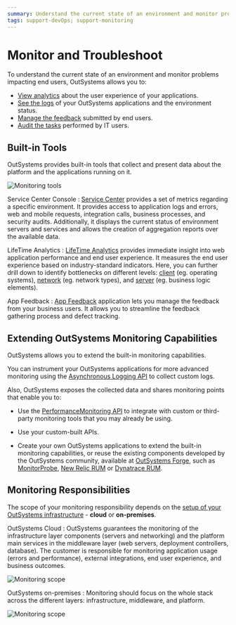 ```yaml
---
summary: Understand the current state of an environment and monitor problems impacting end users.
tags: support-devOps; support-monitoring
---
```


# Monitor and Troubleshoot

To understand the current state of an environment and monitor problems impacting end users, OutSystems allows you to:

* [View analytics](troubleshoot-the-performance-of-an-application.md) about the user experience of your applications.
* [See the logs](monitoring-an-environment.md) of your OutSystems applications and the environment status.
* [Manage the feedback](../app-feedback/intro.md) submitted by end users.
* [Audit the tasks](monitor-usage-with-audit-logs.md) performed by IT users.

## Built-in Tools

OutSystems provides built-in tools that collect and present data about the platform and the applications running on it.

 ![Monitoring tools](images/intro-built-in-tools-sc-lt.png?width=800)

Service Center Console
:   [Service Center](monitoring-an-environment.md) provides a set of metrics regarding a specific environment. It provides access to application logs and errors, web and mobile requests, integration calls, business processes, and security audits. Additionally, it displays the current status of environment servers and services and allows the creation of aggregation reports over the available data.

LifeTime Analytics
:   [LifeTime Analytics](troubleshoot-the-performance-of-an-application.md) provides immediate insight into web application performance and end user experience. It measures the end user experience based on industry-standard indicators. Here, you can further drill down to identify bottlenecks on different levels: [client](how-application-performance-is-measured.md#client-metrics) (eg. operating systems), [network](how-application-performance-is-measured.md#network-metrics) (eg. network types), and [server](how-application-performance-is-measured.md#server-metrics) (eg. business logic elements).

App Feedback
:   [App Feedback](../app-feedback/intro.md) application lets you manage the feedback from your business users. It allows you to streamline the feedback gathering process and defect tracking.

## Extending OutSystems Monitoring Capabilities

OutSystems allows you to extend the built-in monitoring capabilities.

You can instrument your OutSystems applications for more advanced monitoring using the [Asynchronous Logging API](../../ref/apis/auto/asynchronous-logging-api.final.md) to collect custom logs.

Also, OutSystems exposes the collected data and shares monitoring points that enable you to:

* Use the [PerformanceMonitoring API](../../ref/apis/performancemonitoring-api.md) to integrate with custom or third-party monitoring tools that you may already be using.

* Use your custom-built APIs.

* Create your own OutSystems applications to extend the built-in monitoring capabilities, or reuse the existing components developed by the OutSystems community, available at [OutSystems Forge](https://www.outsystems.com/forge/), such as [MonitorProbe](https://www.outsystems.com/forge/component-overview/4559/monitorprobe), [New Relic RUM](https://www.outsystems.com/forge/component-overview/6848/new-relic-rum-for-react) or [Dynatrace RUM](https://www.outsystems.com/forge/component-overview/6850/dynatrace-rum-for-react).

## Monitoring Responsibilities

The scope of your monitoring responsibility depends on the [setup of your OutSystems infrastructure](../../setup/possible-setups.md) - **cloud** or **on-premises**.

OutSystems Cloud
:   OutSystems guarantees the monitoring of the infrastructure layer components (servers and networking) and the platform main services in the middleware layer (web servers, deployment controllers, database). The customer is responsible for monitoring application usage (errors and performance), external integrations, end user experience, and business outcomes.

![Monitoring scope](images/intro-cloud-scope-diag.png?width=600)

OutSystems on-premises
:   Monitoring should focus on the whole stack across the different layers: infrastructure, middleware, and platform.

![Monitoring scope](images/intro-on-prem-scope-diag.png?width=600)
